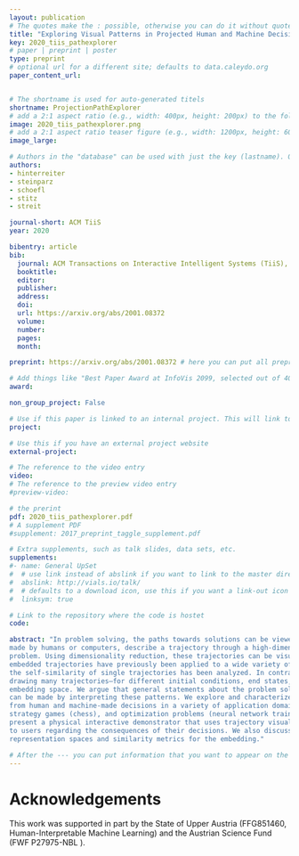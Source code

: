 ```yaml
---
layout: publication
# The quotes make the : possible, otherwise you can do it without quotes
title: "Exploring Visual Patterns in Projected Human and Machine Decision-Making Paths"
key: 2020_tiis_pathexplorer
# paper | preprint | poster
type: preprint
# optional url for a different site; defaults to data.caleydo.org
paper_content_url: 


# The shortname is used for auto-generated titels
shortname: ProjectionPathExplorer
# add a 2:1 aspect ratio (e.g., width: 400px, height: 200px) to the folder /assets/images/papers/
image: 2020_tiis_pathexplorer.png
# add a 2:1 aspect ratio teaser figure (e.g., width: 1200px, height: 600px) to the folder /assets/images/papers/
image_large: 

# Authors in the "database" can be used with just the key (lastname). Others can be written properly.
authors:
- hinterreiter
- steinparz
- schoefl
- stitz
- streit 

journal-short: ACM TiiS
year: 2020

bibentry: article
bib:
  journal: ACM Transactions on Interactive Intelligent Systems (TiiS), Special Issue on Interactive Visual Analytics for Making Explainable and Accountable Decisions (to appear)
  booktitle: 
  editor: 
  publisher:
  address: 
  doi: 
  url: https://arxiv.org/abs/2001.08372
  volume: 
  number: 
  pages: 
  month: 

preprint: https://arxiv.org/abs/2001.08372 # here you can put all preprint links (arxiv.org, osf.io,...)

# Add things like "Best Paper Award at InfoVis 2099, selected out of 4000 submissions"
award:

non_group_project: False

# Use if this paper is linked to an internal project. This will link to the project site
project: 

# Use this if you have an external project website
external-project: 

# The reference to the video entry
video: 
# The reference to the preview video entry
#preview-video:

# the prerint
pdf: 2020_tiis_pathexplorer.pdf
# A supplement PDF
#supplement: 2017_preprint_taggle_supplement.pdf

# Extra supplements, such as talk slides, data sets, etc.
supplements:
#- name: General UpSet
#  # use link instead of abslink if you want to link to the master directory
#  abslink: http://vials.io/talk/
#  # defaults to a download icon, use this if you want a link-out icon
#  linksym: true

# Link to the repository where the code is hostet
code: 

abstract: "In problem solving, the paths towards solutions can be viewed as a sequence of decisions. The decisions,
made by humans or computers, describe a trajectory through a high-dimensional representation space of the
problem. Using dimensionality reduction, these trajectories can be visualized in lower dimensional space. Such
embedded trajectories have previously been applied to a wide variety of data, but so far, almost exclusively 
the self-similarity of single trajectories has been analyzed. In contrast, we describe patterns emerging from
drawing many trajectories—for different initial conditions, end states, or solution strategies—in the same
embedding space. We argue that general statements about the problem solving tasks and solving strategies
can be made by interpreting these patterns. We explore and characterize such patterns in trajectories resulting
from human and machine-made decisions in a variety of application domains: logic puzzles (Rubik’s cube),
strategy games (chess), and optimization problems (neural network training). In the context of Rubik’s cube, we
present a physical interactive demonstrator that uses trajectory visualization to provide immediate feedback
to users regarding the consequences of their decisions. We also discuss the importance of suitably chosen
representation spaces and similarity metrics for the embedding."

# After the --- you can put information that you want to appear on the website using markdown formatting or HTML. A good example are acknowledgements, extra references, an erratum, etc.
---
```



# Acknowledgements
This work was supported in part by the State of Upper Austria (FFG851460, Human-Interpretable
Machine Learning) and the Austrian Science Fund (FWF P27975-NBL ).

